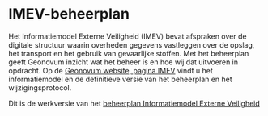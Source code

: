 # IMEV-beheerplan

Het Informatiemodel Externe Veiligheid (IMEV) bevat afspraken over de digitale structuur waarin overheden gegevens vastleggen over de opslag, het transport en het gebruik van gevaarlijke stoffen.
Met het beheerplan geeft Geonovum inzicht wat het beheer is en hoe wij dat uitvoeren in opdracht. Op de [Geonovum website, pagina IMEV](https://www.geonovum.nl/geo-standaarden/informatiemodel-externe-veiligheid-imev) vindt u het informatiemodel en de definitieve versie van het beheerplan en het wijzigingsprotocol. 

Dit is de werkversie van het [beheerplan Informatiemodel Externe Veiligheid](https://geonovum.github.io/imev-beheerplan/)
